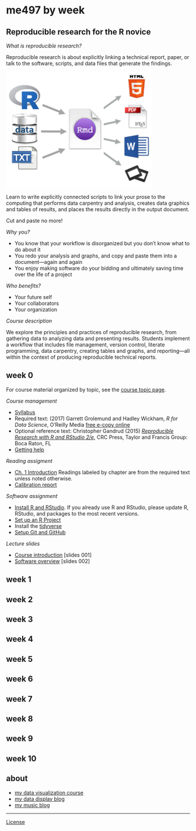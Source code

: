 
# me497 by week

## Reproducible research for the R novice

*What is reproducible research?*

Reproducible research is about explicitly linking a technical report,
paper, or talk to the software, scripts, and data files that generate
the findings.

![](resources/images/rr-flow-2.png)

Learn to write explicitly connected scripts to link your prose to the
computing that performs data carpentry and analysis, creates data
graphics and tables of results, and places the results directly in the
output document.

Cut and paste no more\!

*Why you?*

  - You know that your workflow is disorganized but you don’t know what
    to do about it  
  - You redo your analysis and graphs, and copy and paste them into a
    document—again and again  
  - You enjoy making software do your bidding and ultimately saving time
    over the life of a project

*Who benefits?*

  - Your future self  
  - Your collaborators  
  - Your organization

*Course description*

We explore the principles and practices of reproducible research, from
gathering data to analyzing data and presenting results. Students
implement a workflow that includes file management, version control,
literate programming, data carpentry, creating tables and graphs, and
reporting—all within the context of producing reproducible technical
reports.

<!-- - [Project due dates](cm/cm002a_deadlines.md)  -->

## week 0

For course material organized by topic, see the [course topic
page](cm/README.md).

*Course management*

  - [Syllabus](cm/cm001_syllabus.md)  
  - Required text: (2017) Garrett Grolemund and Hadley Wickham, *R for
    Data Science*, O’Reilly Media [free e-copy
    online](http://r4ds.had.co.nz/)  
  - Optional reference text: Christopher Gandrud (2015) [*Reproducible
    Research with R and
    RStudio 2/e*](https://github.com/christophergandrud/Rep-Res-Book),
    CRC Press, Taylor and Francis Group: Boca Raton, FL  
  - [Getting help](cm/cm002b_getting-help.md)

*Reading assigment*

  - [Ch. 1 Introduction](http://r4ds.had.co.nz/introduction.html)
    Readings labeled by chapter are from the required text unless noted
    otherwise.
  - [Calibration report](resources/readings/calibration-report.pdf)

*Software assignment*

  - [Install R and
    RStudio](https://github.com/DSR-RHIT/install-R-and-RStudio). If you
    already use R and RStudio, please update R, RStudio, and packages to
    the most recent versions.
  - [Set up an R
    Project](https://github.com/DSR-RHIT/install-R-and-RStudio)  
  - Install the [tidyverse](https://www.tidyverse.org)  
  - [Setup Git and GitHub](cm/cm003_git-setup.md)

*Lecture slides*

  - [Course introduction](slides/slides001_introduction.pdf) \[slides
    001\]
  - [Software overview](slides/slides002_software.pdf) \[slides
002\]

## week 1

## week 2

## week 3

## week 4

## week 5

## week 6

## week 7

## week 8

## week 9

## week 10

<!-- Reading: Chapters 2 & 3 and *Having Git ignore files* (p.99).   -->

<!-- - [Three principles of reproducibility](slides/slides003_start-report.pdf) [slides]   -->

<!-- File management  -->

<!-- - [Having Git ignore files](cm/cm008_project-1_gitignore.md)  -->

<!-- Project 1 tutorials  -->

<!-- - [Project 1 overview](cm/cm004_project-1_overview.md)  -->

<!-- - [Initialize the project](cm/cm005_project-1_initialize.md)  -->

<!-- - [Download resource and data files](cm/cm006_project-1_downloads.md)  -->

<!-- - [Start your first script](cm/cm007_project-1_first-script.md)  -->

<!-- - [Explore the data](cm/cm009_project-1_explore-data.md)  -->

<!-- - [Tidy the data](cm/cm010_project-1_tidy-data.md)  -->

<!-- ## week 2 -->

<!-- Reading: Section 11.2  -->

<!-- Project 1 tutorials  -->

<!-- - [Visually check the data](cm/cm011_project-1_graph-first-look.md)  -->

<!-- - [Perform a linear regression](cm/cm012_project-1_regression.md)  -->

<!-- - [Create the calibration graph](cm/cm013_project-1_graph-better.md)  -->

<!-- - [Write the client report](cm/cm015_project-1_report.md)  -->

<!-- - [When the data change](cm/cm017_project-1_data-change.md)  -->

<!-- - [Adding references to a report](cm/cm018_project-1_references.md)  -->

<!-- - [Project 1: Wrap-up](cm/cm049_project-1_wrapup.md)  -->

<!-- Optional   -->

<!-- - [Graph extras](cm/cm014_project-1_graph-extras.md)  -->

<!-- - [Preparing a report for transmittal](cm/cm016_project-1_report-transmittal.md)  -->

<!-- ## week 3 -->

<!-- Reading: Sections 6.2 and 6.3  -->

<!-- Tutorials  -->

<!-- - [Getting data into R](cm/cm020_getting-data-into-R.md)  -->

<!-- - [Reshaping data from wide to long form](cm/cm021_reshaping-data.md)  -->

<!-- - [Visual interpretation of the gather function](slides/slides004_visual-gather.pdf)  [slides]  -->

<!-- Project  -->

<!-- - [Initialize project 2](cm/cm019_project-2_start.md)  -->

<!-- ## week 4  -->

<!-- Reading: Chapter 7  -->

<!-- Tutorials  -->

<!-- - [Review of tools for preparing data](cm/cm022_review-data-prep.md)  -->

<!-- - [Start a new "practiceR" project](cm/cm023_practiceR.md)  -->

<!-- - [practiceR: Get a handle on your data (7.1.1)](cm/cm024_ch07_handle-on-data.md)  -->

<!-- - [practiceR: Reshaping data (7.1.2)](cm/cm025_ch07_reshaping-data.md)  -->

<!-- - [practiceR: More data prep skills (7.1.3, 4, 6, 7)](cm/cm026_ch07_more-data-prep.md)  -->

<!-- - [practiceR: Subsetting (7.1.5)](cm/cm028_ch07_subsetting.md)  -->

<!-- Project  -->

<!-- - [Project 2 collaboration assignment](cm/cm027_project-2_reviewers.md)  -->

<!-- ## week 5  -->

<!-- Reading: Sections 5.3 and 5.4  -->

<!-- Project  -->

<!-- - [GitHub: Collaborating](cm/cm029_collaborating-github.md)  -->

<!-- - [GitHub: Managing changes and conflicts](cm/cm030_change-conflict-revert.md)  -->

<!-- - [Comprehensive checklist for reproducibility](http://ropensci.github.io/reproducibility-guide/sections/checklist/)  -->

<!-- ## week 6  -->

<!-- Reading: Sections 4.1, 4.2, and 4.3     -->

<!-- Reading for class discussion: [Good enough practices for scientific computing](http://swcarpentry.github.io/good-enough-practices-in-scientific-computing/)   -->

<!-- Tutorials  -->

<!-- - [Graph tour overview](cm/cm034_graph-tour-overview.md)   -->

<!-- - [practiceR: Dot plot](cm/cm035_dot-plot.md)  -->

<!-- - [practiceR: Introduction to factors](cm/cm032_factors.md)  -->

<!-- - [practiceR: Working with factors](cm/cm033_working-with-factors.md)  -->

<!-- File management   -->

<!-- - [Deleting unnecessary files](cm/cm037_unlink-files.md)  -->

<!-- Project  -->

<!-- - [Project 2: Wrap-up](cm/cm040_project-2_wrapup.md)  -->

<!-- - [Project 3: Abstracts.](cm/cm031_project-3-descriptions.md)  -->

<!-- - [Project 3: Getting started](cm/cm037_project-3_collabs.md) -->

<!-- ## week 7  -->

<!-- Reading: Sections 9.1, 9.2.2, and 9.3.1     -->

<!-- Reading for class discussion: [Naming things](https://rawgit.com/Reproducible-Science-Curriculum/rr-organization1/master/organization-01-slides.html#1) (a slide presentation) and Hadley Wickham's [Style guide](http://adv-r.had.co.nz/Style.html)   -->

<!-- Tutorials  -->

<!-- - [practiceR: Histogram](cm/cm036_histogram.md)  -->

<!-- - [practiceR: Line graph](cm/cm045_line-graph.md)  -->

<!-- Reporting  -->

<!-- - [Controlling Word styles](cm/cm041_word-styles.md)  -->

<!-- File management  -->

<!-- - [Fixing the .Rproj won't launch problem](cm/cm043_rstudio_Rproj-not-open.md)  -->

<!-- - [Preventable version control conflicts](cm/cm044_preventable-vc-conflicts.md)  -->

<!-- ## week 8  -->

<!-- Reading: Sections 10.1.2, 10.2, and 10.4     -->

<!-- Reading for class discussion: [Everybody makes mistakes](resources/readings/Reinhart2015-Ch10-Everybody-makes-mistakes.pdf) -->

<!-- Tutorials  -->

<!-- - [practiceR: Scatterplot](cm/cm046_scatterplot.md)  -->

<!-- - [practiceR: Data grouping](cm/cm047_data-grouping.md)  -->

<!-- - [practiceR: Data joining](cm/cm048_data-joining.md)  -->

<!-- ## week 9  -->

<!-- Reading: Sections 13.1 and 13.2     -->

<!-- Reading for class discussion: [What computational scientists need to know about intellectual property law: A primer](https://osf.io/yi8k2/)  -->

<!-- Reporting  -->

<!-- - [practiceR: Numbering tables and figures](cm/cm050_Rmd-to-docx_table-numbers.md)  -->

<!-- File management -->

<!-- - [Run all scripts in sequence](cm/cm051_run-all-scripts.md)  -->

<!-- ## week 10  -->

<!-- Reading for class discussion: [Reproducible research: a dissenting opinion](http://cogprints.org/8675/1/ReproducibleResearch.pdf)  -->

<!-- - [Project 3 wrapup](cm/cm052_project-3_wrapup.md)  -->

## about

  - [my data visualization
    course](https://github.com/DSR-RHIT/me447-visualizing-data)
  - [my data display blog](http://www.graphdoctor.com)
  - [my music blog](http://www.richardlaytonmusic.com)

-----

[License](LICENSE.md)
